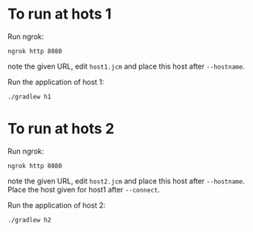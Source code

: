 # To run at hots 1

Run ngrok:

```
ngrok http 8080
```

note the given URL, edit `host1.jcm` and place this host after `--hostname`.

Run the application of host 1:

```
./gradlew h1
```

# To run at hots 2

Run ngrok:

```
ngrok http 8080
```

note the given URL, edit `host2.jcm` and place this host after `--hostname`. Place the host given for host1 after `--connect`.

Run the application of host 2:

```
./gradlew h2
```
